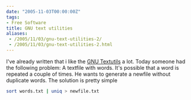 ```yaml
---
date: "2005-11-03T00:00:00Z"
tags:
- Free Software
title: GNU text utilities
aliases:
 - /2005/11/03/gnu-text-utilities-2/
 - /2005/11/03/gnu-text-utilities-2.html
---
```

I've already written that i like the [GNU Textutils](http://www.gnu.org/software/textutils/textutils.html) a lot. Today someone had the following problem: A textfile with words. It's possible that a word is repeated a couple of times. He wants to generate a newfile without duplicate words. The solution is pretty simple

```bash
sort words.txt | uniq > newfile.txt
```
